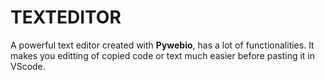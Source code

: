 # TEXTEDITOR 
A powerful text editor created with <b>Pywebio</b>, has a lot of functionalities. It makes you editting of copied code or text much easier before pasting it in VScode.